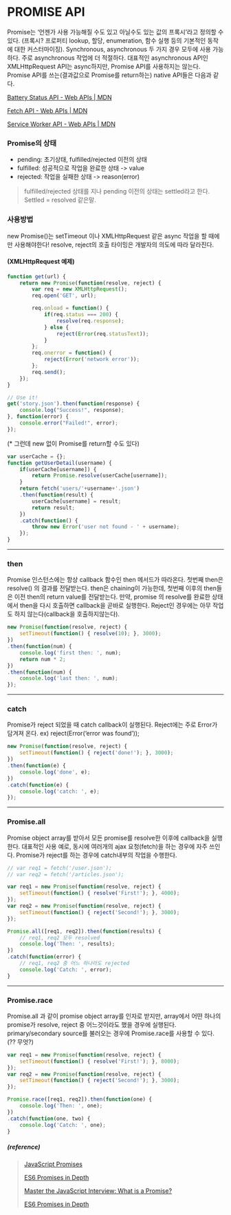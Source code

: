 # PROMISE API


 Promise는 ‘언젠가 사용 가능해질 수도 있고 아닐수도 있는 값의 프록시’라고 정의할 수 있다. (프록시? 프로퍼티 lookup, 할당, enumeration, 함수 실행 등의 기본적인 동작에 대한 커스터마이징). Synchronous, asynchronous 두 가지 경우 모두에 사용 가능하다. 주로 asynchronous 작업에 더 적절하다.
 대표적인 asynchronous API인 XMLHttpRequest API는 async하지만, Promise API를 사용하지는 않는다. Promise API를 쓰는(결과값으로 Promise를  return하는) native API들은 다음과 같다.

[Battery Status API - Web APIs | MDN](https://developer.mozilla.org/en/docs/Web/API/Battery_Status_API) 

[Fetch API - Web APIs | MDN](https://developer.mozilla.org/en/docs/Web/API/Fetch_API)

[Service Worker API - Web APIs | MDN](https://developer.mozilla.org/en/docs/Web/API/Service_Worker_API)



### Promise의 상태

* pending:  초기상태, fulfilled/rejected 이전의 상태
* fulfilled: 성공적으로 작업을 완료한 상태 -> value
* rejected: 작업을 실패한 상태 -> reason(error)

> fulfilled/rejected 상태를 지나 pending 이전의 상태는 settled라고 한다. Settled = resolved 같은말.


### 사용방법

 new Promise()는 setTimeout 이나 XMLHttpRequest 같은 async 작업을 할 때에만 사용해야한다! resolve, reject의 호출 타이밍은 개발자의 의도에 따라 달라진다.

#### (XMLHttpRequest 예제)

```javascript
function get(url) {
	return new Promise(function(resolve, reject) {
		var req = new XMLHttpRequest();
		req.open('GET', url);

		req.onload = function() {
			if(req.status === 200) {
				resolve(req.response);
			} else {
				reject(Error(req.statusText));
			}
		};
		req.onerror = function() {
			reject(Error('network error'));
		};
		req.send();
	});
}

// Use it!
get('story.json').then(function(response) {
	console.log("Success!", response);
}, function(error) {
	console.error("Failed!", error);
});
```

(* 그런데 new 없이 Promise를 return할 수도 있다)

```javascript
var userCache = {};
function getUserDetail(username) {
	if(userCache[username]) {
		return Promise.resolve(userCache[username]);
	}
	return fetch('users/'+username+'.json')
	.then(function(result) {
		userCache[username] = result;
		return result;
	})
	.catch(function() {
		throw new Error('user not found - ' + username);
	});
}
```

- - - -

### then

 Promise 인스턴스에는 항상 callback 함수인 then 메서드가 따라온다. 첫번째 then은 resolve() 의 결과를 전달받는다. then은 chaining이 가능한데, 첫번째 이후의 then들은 이전 then의 return value를 전달받는다. 만약, promise 의 resolve를 완료한 상태에서 then을 다시 호출하면 callback을 곧바로 실행한다. Reject인 경우에는 아무 작업도 하지 않는다(callback을 호출하지않는다).

```javascript
new Promise(function(resolve, reject) {
	setTimeout(function() { resolve(10); }, 3000);
})
.then(function(num) {
	console.log('first then: ', num);
	return num * 2; 
})
.then(function(num) {
	console.log('last then: ', num);
});
```

- - - -

### catch

 Promise가 reject 되었을 때 catch callback이 실행된다. Reject에는 주로 Error가 담겨져 온다. ex) reject(Error(‘error was found’)); 

```javascript
new Promise(function(resolve, reject) {
	setTimeout(function() { reject('done!'); }, 3000);
})
.then(function(e) { 
	console.log('done', e);
})
.catch(function(e) {
	console.log('catch: ', e);
});
```

- - - -

### Promise.all

 Promise object array를 받아서 모든 promise를 resolve한 이후에 callback을 실행한다. 대표적인 사용 예로, 동시에 여러개의 ajax 요청(fetch)을 하는 경우에 자주 쓰인다. Promise가 reject를 하는 경우에 catch내부의 작업을 수행한다.

```javascript
// var req1 = fetch('/user.json');
// var req2 = fetch('/articles.json');

var req1 = new Promise(function(resolve, reject) { 
	setTimeout(function() { resolve('First!'); }, 4000);
});
var req2 = new Promise(function(resolve, reject) { 
	setTimeout(function() { reject('Second!'); }, 3000);
});

Promise.all([req1, req2]).then(function(results) {
	// req1, req2 모두 resolved
	console.log('Then: ', results);
})
.catch(function(error) {
	// req1, req2 중 어느 하나라도 rejected
	console.log('Catch: ', error);
}
```


- - - -

### Promise.race

 Promise.all 과 같이 promise object array를 인자로 받지만, array에서 어떤 하나의 promise가 resolve, reject 중 어느것이라도 했을 경우에 실행된다. primary/secondary source를 불러오는 경우에 Promise.race를 사용할 수 있다. (?? 무엇?)

```javascript
var req1 = new Promise(function(resolve, reject) { 
	setTimeout(function() { resolve('First!'); }, 8000);
});
var req2 = new Promise(function(resolve, reject) { 
	setTimeout(function() { reject('Second!'); }, 3000);
});

Promise.race([req1, req2]).then(function(one) {
	console.log('Then: ', one);
})
.catch(function(one, two) {
	console.log('Catch: ', one);
}
```

##### (reference)

>  [JavaScript Promises](https://davidwalsh.name/promises)
>
>  [ES6 Promises in Depth](https://ponyfoo.com/articles/es6-promises-in-depth)
>
>  [Master the JavaScript Interview: What is a Promise?](https://medium.com/javascript-scene/master-the-javascript-interview-what-is-a-promise-27fc71e77261)
>
>  [ES6 Promises in Depth](https://ponyfoo.com/articles/es6-promises-in-depth)

